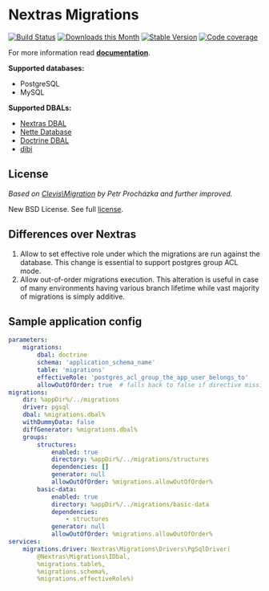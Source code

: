 Nextras Migrations
==================

[![Build Status](https://travis-ci.org/nextras/migrations.svg?branch=master)](https://travis-ci.org/nextras/migrations)
[![Downloads this Month](https://img.shields.io/packagist/dm/nextras/migrations.svg?style=flat)](https://packagist.org/packages/nextras/migrations)
[![Stable Version](https://poser.pugx.org/nextras/migrations/v/stable)](https://packagist.org/packages/nextras/migrations)
[![Code coverage](https://img.shields.io/coveralls/nextras/migrations.svg?style=flat)](https://coveralls.io/r/nextras/migrations)

For more information read **[documentation](https://nextras.org/migrations/docs)**.

**Supported databases:**
* PostgreSQL
* MySQL

**Supported DBALs:**
* [Nextras DBAL](https://github.com/nextras/dbal)
* [Nette Database](https://github.com/nette/database)
* [Doctrine DBAL](https://github.com/doctrine/dbal)
* [dibi](https://github.com/dg/dibi)


License
-------

*Based on [Clevis\Migration](https://github.com/Clevis/Migration) by Petr Procházka and further improved.*

New BSD License. See full [license](license.md).

Differences over Nextras
-------

1. Allow to set effective role under which the migrations are run against the database. This change is essential to support postgres group ACL mode.
1. Allow out-of-order migrations execution. This alteration is useful in case of many environments having various branch lifetime while vast majority of migrations is simply additive.


Sample application config
-------
```yaml
parameters:
    migrations:
        dbal: doctrine
        schema: 'application_schema_name'
        table: 'migrations'
        effectiveRole: 'postgres_acl_group_the_app_user_belongs_to'
        allowOutOfOrder: true  # falls back to false if directive missing
migrations:
    dir: %appDir%/../migrations
    driver: pgsql
    dbal: %migrations.dbal%
    withDummyData: false
    diffGenerator: %migrations.dbal%
    groups:
        structures:
            enabled: true
            directory: %appDir%/../migrations/structures
            dependencies: []
            generator: null
            allowOutOfOrder: %migrations.allowOutOfOrder%
        basic-data:
            enabled: true
            directory: %appDir%/../migrations/basic-data
            dependencies:
                - structures
            generator: null
            allowOutOfOrder: %migrations.allowOutOfOrder%
services:
    migrations.driver: Nextras\Migrations\Drivers\PgSqlDriver(
        @Nextras\Migrations\IDbal,
        %migrations.table%,
        %migrations.schema%,
        %migrations.effectiveRole%)
```
